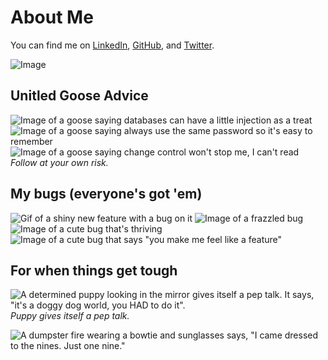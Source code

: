 # About Me

You can find me on [LinkedIn](https://www.linkedin.com/in/kellymtrinh/), [GitHub](https://github.com/kellymtrinh), and [Twitter](https://twitter.com/notnotkelly).

![Image](/assets/about_me.jpg)

## Unitled Goose Advice
![Image of a goose saying databases can have a little injection as a treat](/assets/goose-db-injection.jpg)
![Image of a goose saying always use the same password so it's easy to remember](/assets/goose-same-pw.jpg)
![Image of a goose saying change control won't stop me, I can't read](/assets/goose-change-control.jpg)
_Follow at your own risk._

## My bugs (everyone's got 'em)
![Gif of a shiny new feature with a bug on it](/assets/bug-feature.gif)
![Image of a frazzled bug](/assets/bug-1.jpg)
![Image of a cute bug that's thriving](/assets/bug-2.jpg)
![Image of a cute bug that says "you make me feel like a feature"](/assets/bug-3-valentine.jpg)

## For when things get tough
![A determined puppy looking in the mirror gives itself a pep talk. It says, "it's a doggy dog world, you HAD to do it".](/assets/dog-eat-dog-world.PNG)
_Puppy gives itself a pep talk._

![A dumpster fire wearing a bowtie and sunglasses says, "I came dressed to the nines. Just one nine."](/assets/dumpster-fire.PNG)
